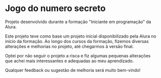 # Jogo do numero secreto
Projeto desenvolvido durante a formação "Iniciante em programação" da Alura.

Este projeto teve como base um projeto inicial disponibilizado pela Alura no início da formação. Ao longo dos cursos da formação, fizemos diversas alterações e melhorias no projeto, até chegarmos à versão final.

Optei por não seguir o projeto a risca e fiz algumas pequenas alterações que achei mais interessantes e adequadas ao meu aprendizado.

Qualquer feedback ou sugestão de melhoria será muito bem-vindo!
